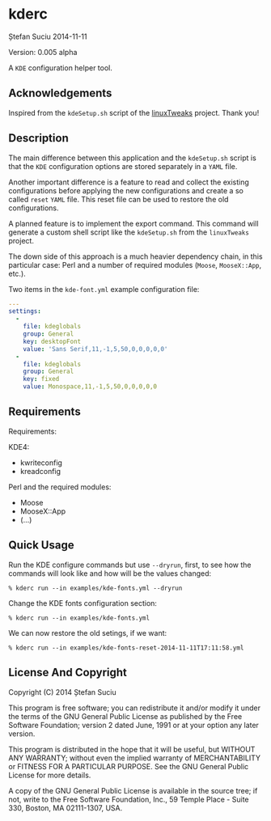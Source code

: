kderc
=====
Ștefan Suciu
2014-11-11

Version: 0.005 alpha

A `KDE` configuration helper tool.


Acknowledgements
----------------

Inspired from the `kdeSetup.sh` script of the
[linuxTweaks](https://github.com/ryanpcmcquen/linuxTweaks) project.
Thank you!


Description
-----------

The main difference between this application and the `kdeSetup.sh`
script is that the `KDE` configuration options are stored separately
in a `YAML` file.

Another important difference is a feature to read and collect the
existing configurations before applying the new configurations and
create a so called `reset` `YAML` file.  This reset file can be used to
restore the old configurations.

A planned feature is to implement the export command.  This command
will generate a custom shell script like the `kdeSetup.sh` from the
`linuxTweaks` project.

The down side of this approach is a much heavier dependency chain, in
this particular case: Perl and a number of required modules (`Moose`,
`MooseX::App`, etc.).

Two items in the `kde-font.yml` example configuration file:

```YAML
---
settings:
  -
    file: kdeglobals
    group: General
    key: desktopFont
    value: 'Sans Serif,11,-1,5,50,0,0,0,0,0'
  -
    file: kdeglobals
    group: General
    key: fixed
    value: Monospace,11,-1,5,50,0,0,0,0,0
```


Requirements
------------

Requirements:

KDE4:
- kwriteconfig
- kreadconfig

Perl and the required modules:
- Moose
- MooseX::App
- (...)


Quick Usage
-----------

Run the KDE configure commands but use `--dryrun`, first, to see how
the commands will look like and how will be the values changed:

```
% kderc run --in examples/kde-fonts.yml --dryrun
```

Change the KDE fonts configuration section:

```
% kderc run --in examples/kde-fonts.yml
```

We can now restore the old setings, if we want:

```
% kderc run --in examples/kde-fonts-reset-2014-11-11T17:11:58.yml
```


License And Copyright
---------------------

Copyright (C) 2014 Ștefan Suciu

This program is free software; you can redistribute it and/or modify
it under the terms of the GNU General Public License as published by
the Free Software Foundation; version 2 dated June, 1991 or at your option
any later version.

This program is distributed in the hope that it will be useful,
but WITHOUT ANY WARRANTY; without even the implied warranty of
MERCHANTABILITY or FITNESS FOR A PARTICULAR PURPOSE.  See the
GNU General Public License for more details.

A copy of the GNU General Public License is available in the source tree;
if not, write to the Free Software Foundation, Inc.,
59 Temple Place - Suite 330, Boston, MA 02111-1307, USA.
